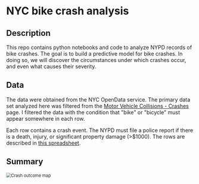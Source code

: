 # NYC bike crash analysis

## Description

This repo contains python notebooks and code to analyze NYPD records of bike crashes.  The goal is to build a predictive model for bike crashes.  In doing so, we will discover the circumstances under which crashes occur, and even what causes their severity.

## Data

The data were obtained from the NYC OpenData service.  The primary data set analyzed here was filtered from the [Motor Vehicle Collisions - Crashes](https://data.cityofnewyork.us/Public-Safety/Motor-Vehicle-Collisions-Crashes/h9gi-nx95/data) page.  I filtered the data with the condition that "bike" or "bicycle" must appear somewhere in each row.

Each row contains a crash event.  The NYPD must file a police report if there is a death, injury, or significant property damage (>$1000).  The rows are described in [this spreadsheet](https://data.cityofnewyork.us/api/views/h9gi-nx95/files/bd7ab0b2-d48c-48c4-a0a5-590d31a3e120?download=true&filename=MVCollisionsDataDictionary_20190813_ERD.xlsx).



## Summary

<img src="https://markhalverson.weebly.com/uploads/4/2/1/8/42181011/outcome-map_orig.png" alt="Crash outcome map" style="zoom:80%;" />

